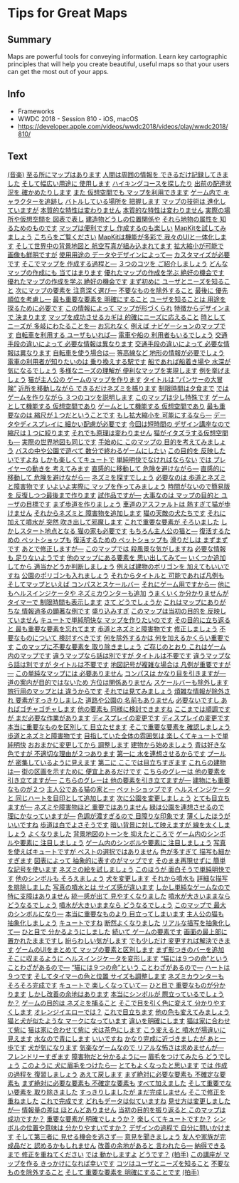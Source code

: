 # Tips for Great Maps

## Summary
Maps are powerful tools for conveying information. Learn key cartographic principles that will help you create beautiful, useful maps so that your users can get the most out of your apps.

## Info
* Frameworks
* WWDC 2018 - Session 810 - iOS, macOS
* https://developer.apple.com/videos/wwdc2018/videos/play/wwdc2018/810/

## Text
 [(音楽)](https://developer.apple.com/videos/wwdc2018/videos/play/wwdc2018/810/?time=7) [至る所にマップはあります](https://developer.apple.com/videos/wwdc2018/videos/play/wwdc2018/810/?time=20) [人間は周囲の情報を
できるだけ記録してきました](https://developer.apple.com/videos/wwdc2018/videos/play/wwdc2018/810/?time=22) [そして幅広い用途に
使用します](https://developer.apple.com/videos/wwdc2018/videos/play/wwdc2018/810/?time=28) [ハイキングコースを探したり](https://developer.apple.com/videos/wwdc2018/videos/play/wwdc2018/810/?time=33) [出前の配達状況を
確かめたりします](https://developer.apple.com/videos/wwdc2018/videos/play/wwdc2018/810/?time=36) [また 仮想空間でも
マップを利用できます](https://developer.apple.com/videos/wwdc2018/videos/play/wwdc2018/810/?time=41) [ゲーム内で
キャラクターを追跡し](https://developer.apple.com/videos/wwdc2018/videos/play/wwdc2018/810/?time=46) [バトルしている場所を
把握します](https://developer.apple.com/videos/wwdc2018/videos/play/wwdc2018/810/?time=49) [マップの技術は
進化していますが](https://developer.apple.com/videos/wwdc2018/videos/play/wwdc2018/810/?time=53) [本質的な特性は変わりません](https://developer.apple.com/videos/wwdc2018/videos/play/wwdc2018/810/?time=56) [本質的な特性は変わりません](https://developer.apple.com/videos/wwdc2018/videos/play/wwdc2018/810/?time=56) [実際の場所や仮想空間を
図表で表し](https://developer.apple.com/videos/wwdc2018/videos/play/wwdc2018/810/?time=60) [建造物どうしの位置関係や](https://developer.apple.com/videos/wwdc2018/videos/play/wwdc2018/810/?time=65) [それら地物の属性を
知るためのものです](https://developer.apple.com/videos/wwdc2018/videos/play/wwdc2018/810/?time=68) [マップは便利ですし
作成するのも楽しい](https://developer.apple.com/videos/wwdc2018/videos/play/wwdc2018/810/?time=73) [MapKitを試してみましょう](https://developer.apple.com/videos/wwdc2018/videos/play/wwdc2018/810/?time=78) [こちらをご覧ください](https://developer.apple.com/videos/wwdc2018/videos/play/wwdc2018/810/?time=81) [MapKitは機能が多彩で
我々のUIと一体化します](https://developer.apple.com/videos/wwdc2018/videos/play/wwdc2018/810/?time=84) [そして世界中の背景地図と
航空写真が組み込まれてます](https://developer.apple.com/videos/wwdc2018/videos/play/wwdc2018/810/?time=89) [拡大縮小が可能で
画像も鮮明ですが](https://developer.apple.com/videos/wwdc2018/videos/play/wwdc2018/810/?time=96) [使用用途の
データやデザインによって―](https://developer.apple.com/videos/wwdc2018/videos/play/wwdc2018/810/?time=100) [カスタマイズが必要です](https://developer.apple.com/videos/wwdc2018/videos/play/wwdc2018/810/?time=103) [そこでマップを
作成する過程と―](https://developer.apple.com/videos/wwdc2018/videos/play/wwdc2018/810/?time=106) [３つのコツを
ご紹介しましょう](https://developer.apple.com/videos/wwdc2018/videos/play/wwdc2018/810/?time=109) [どんなマップの作成にも
当てはまります](https://developer.apple.com/videos/wwdc2018/videos/play/wwdc2018/810/?time=113) [優れたマップの作成を学ぶ
絶好の機会です](https://developer.apple.com/videos/wwdc2018/videos/play/wwdc2018/810/?time=117) [優れたマップの作成を学ぶ
絶好の機会です](https://developer.apple.com/videos/wwdc2018/videos/play/wwdc2018/810/?time=117) [まず初めに
ユーザとニーズを知ること](https://developer.apple.com/videos/wwdc2018/videos/play/wwdc2018/810/?time=124) [次にマップの要素を
注意深く選び―](https://developer.apple.com/videos/wwdc2018/videos/play/wwdc2018/810/?time=129) [不要なものを除外すること](https://developer.apple.com/videos/wwdc2018/videos/play/wwdc2018/810/?time=132) [最後に 優先順位を考慮し―](https://developer.apple.com/videos/wwdc2018/videos/play/wwdc2018/810/?time=135) [最も重要な要素を
明確にすること](https://developer.apple.com/videos/wwdc2018/videos/play/wwdc2018/810/?time=138) [ユーザを知ることは
用途を探るために必要です](https://developer.apple.com/videos/wwdc2018/videos/play/wwdc2018/810/?time=143) [この情報によって
マップが形づくられ](https://developer.apple.com/videos/wwdc2018/videos/play/wwdc2018/810/?time=148) [特徴からデザインまで
決まります](https://developer.apple.com/videos/wwdc2018/videos/play/wwdc2018/810/?time=152) [マップを成功させるカギは
的確にニーズに応えること](https://developer.apple.com/videos/wwdc2018/videos/play/wwdc2018/810/?time=156) [時として ニーズが
多岐にわたることを―](https://developer.apple.com/videos/wwdc2018/videos/play/wwdc2018/810/?time=161) [お忘れなく](https://developer.apple.com/videos/wwdc2018/videos/play/wwdc2018/810/?time=165) [例えば
ナビゲーションのマップです](https://developer.apple.com/videos/wwdc2018/videos/play/wwdc2018/810/?time=167) [自転車を利用する
ユーザもいれば―](https://developer.apple.com/videos/wwdc2018/videos/play/wwdc2018/810/?time=171) [電車や船の
利用者もいるでしょう](https://developer.apple.com/videos/wwdc2018/videos/play/wwdc2018/810/?time=175) [交通手段の違いによって
必要な情報は異なります](https://developer.apple.com/videos/wwdc2018/videos/play/wwdc2018/810/?time=179) [交通手段の違いによって
必要な情報は異なります](https://developer.apple.com/videos/wwdc2018/videos/play/wwdc2018/810/?time=179) [自転車を使う場合は―](https://developer.apple.com/videos/wwdc2018/videos/play/wwdc2018/810/?time=185) [等高線など
地形の情報が必要でしょう](https://developer.apple.com/videos/wwdc2018/videos/play/wwdc2018/810/?time=187) [電車の利用者が知りたいのは
乗り換えする駅です](https://developer.apple.com/videos/wwdc2018/videos/play/wwdc2018/810/?time=192) [船であれば船着き場や
水深が気になるでしょう](https://developer.apple.com/videos/wwdc2018/videos/play/wwdc2018/810/?time=198) [多様なニーズの理解が
便利なマップを実現します](https://developer.apple.com/videos/wwdc2018/videos/play/wwdc2018/810/?time=204) [例を挙げましょう](https://developer.apple.com/videos/wwdc2018/videos/play/wwdc2018/810/?time=208) [猫が主人公の
ゲームのマップを作ります](https://developer.apple.com/videos/wwdc2018/videos/play/wwdc2018/810/?time=211) [タイトルは
“パンサーの大冒険”](https://developer.apple.com/videos/wwdc2018/videos/play/wwdc2018/810/?time=216) [近所を移動しながら
できるだけネズミを捕ります](https://developer.apple.com/videos/wwdc2018/videos/play/wwdc2018/810/?time=219) [制限時間は夕食まで](https://developer.apple.com/videos/wwdc2018/videos/play/wwdc2018/810/?time=224) [では ゲームを作りながら
３つのコツを説明します](https://developer.apple.com/videos/wwdc2018/videos/play/wwdc2018/810/?time=226) [このマップは少し特殊です](https://developer.apple.com/videos/wwdc2018/videos/play/wwdc2018/810/?time=232) [ゲームとして機能する
仮想空間であり](https://developer.apple.com/videos/wwdc2018/videos/play/wwdc2018/810/?time=236) [ゲームとして機能する
仮想空間であり](https://developer.apple.com/videos/wwdc2018/videos/play/wwdc2018/810/?time=236) [最も重要なのは
縮尺が１つだということです](https://developer.apple.com/videos/wwdc2018/videos/play/wwdc2018/810/?time=240) [もし拡大縮小を
可能にするなら―](https://developer.apple.com/videos/wwdc2018/videos/play/wwdc2018/810/?time=245) [データやディスプレイに
細かい配慮が必要です](https://developer.apple.com/videos/wwdc2018/videos/play/wwdc2018/810/?time=248) [今回は短時間の
デザイン講座なので](https://developer.apple.com/videos/wwdc2018/videos/play/wwdc2018/810/?time=253) [縮尺は１つに絞ります](https://developer.apple.com/videos/wwdc2018/videos/play/wwdc2018/810/?time=257) [それでも原理は変わりません](https://developer.apple.com/videos/wwdc2018/videos/play/wwdc2018/810/?time=260) [猫がイタズラする仮想空間も―](https://developer.apple.com/videos/wwdc2018/videos/play/wwdc2018/810/?time=263) [実際の世界地図も同じです](https://developer.apple.com/videos/wwdc2018/videos/play/wwdc2018/810/?time=267) [手始めに このマップの
目的を考えてみましょう](https://developer.apple.com/videos/wwdc2018/videos/play/wwdc2018/810/?time=270) [バスの中や公園で遊べて
数分で終わるゲームにしたい](https://developer.apple.com/videos/wwdc2018/videos/play/wwdc2018/810/?time=275) [この目的を
反映したいですよね](https://developer.apple.com/videos/wwdc2018/videos/play/wwdc2018/810/?time=281) [しかも楽しくてキュートで](https://developer.apple.com/videos/wwdc2018/videos/play/wwdc2018/810/?time=285) [単純明快でなければならない](https://developer.apple.com/videos/wwdc2018/videos/play/wwdc2018/810/?time=288) [では プレイヤーの動きを
考えてみます](https://developer.apple.com/videos/wwdc2018/videos/play/wwdc2018/810/?time=292) [直感的に移動して
危険を避けながら―](https://developer.apple.com/videos/wwdc2018/videos/play/wwdc2018/810/?time=296) [直感的に移動して
危険を避けながら―](https://developer.apple.com/videos/wwdc2018/videos/play/wwdc2018/810/?time=296) [ネズミを探すでしょう](https://developer.apple.com/videos/wwdc2018/videos/play/wwdc2018/810/?time=300) [必要なのは
歩道とネズミと障害物です](https://developer.apple.com/videos/wwdc2018/videos/play/wwdc2018/810/?time=302) [いよいよ実際に
マップを作ってみましょう](https://developer.apple.com/videos/wwdc2018/videos/play/wwdc2018/810/?time=307) [時間がないので簡易版を
反復しつつ最後まで作ります](https://developer.apple.com/videos/wwdc2018/videos/play/wwdc2018/810/?time=311) [試作品ですが―](https://developer.apple.com/videos/wwdc2018/videos/play/wwdc2018/810/?time=317) [大事なのは マップの目的と
ユーザの目標です](https://developer.apple.com/videos/wwdc2018/videos/play/wwdc2018/810/?time=319) [まず歩道を作りましょう](https://developer.apple.com/videos/wwdc2018/videos/play/wwdc2018/810/?time=324) [車道のアスファルトは
熱すぎて猫が歩けません](https://developer.apple.com/videos/wwdc2018/videos/play/wwdc2018/810/?time=327) [それからネズミと
障害物を追加します](https://developer.apple.com/videos/wwdc2018/videos/play/wwdc2018/810/?time=333) [猫の天敵の犬たちです](https://developer.apple.com/videos/wwdc2018/videos/play/wwdc2018/810/?time=337) [それに加えて噴水が
突然 吹き出して邪魔します](https://developer.apple.com/videos/wwdc2018/videos/play/wwdc2018/810/?time=341) [これで重要な要素が
そろいました](https://developer.apple.com/videos/wwdc2018/videos/play/wwdc2018/810/?time=347) [しかしスタート地点となる
猫の家も必要です](https://developer.apple.com/videos/wwdc2018/videos/play/wwdc2018/810/?time=351) [もちろん主人公の猫と―](https://developer.apple.com/videos/wwdc2018/videos/play/wwdc2018/810/?time=356) [復活するための
ペットショップも](https://developer.apple.com/videos/wwdc2018/videos/play/wwdc2018/810/?time=358) [復活するための
ペットショップも](https://developer.apple.com/videos/wwdc2018/videos/play/wwdc2018/810/?time=358) [滑りだしは まずまずです](https://developer.apple.com/videos/wwdc2018/videos/play/wwdc2018/810/?time=364) [あとで修正しますが―](https://developer.apple.com/videos/wwdc2018/videos/play/wwdc2018/810/?time=367) [このマップでは
殺風景な気がしますね](https://developer.apple.com/videos/wwdc2018/videos/play/wwdc2018/810/?time=369) [必要な情報も
足りないようです](https://developer.apple.com/videos/wwdc2018/videos/play/wwdc2018/810/?time=373) [他のマップにある要素を
思い出してみて―](https://developer.apple.com/videos/wwdc2018/videos/play/wwdc2018/810/?time=376) [いくつか追加してから
適当かどうか判断しましょう](https://developer.apple.com/videos/wwdc2018/videos/play/wwdc2018/810/?time=381) [例えば建物のポリゴンを
加えてもいいですね](https://developer.apple.com/videos/wwdc2018/videos/play/wwdc2018/810/?time=386) [公園のポリゴンも入れましょう](https://developer.apple.com/videos/wwdc2018/videos/play/wwdc2018/810/?time=391) [それからタイトルと
可能であれば凡例も](https://developer.apple.com/videos/wwdc2018/videos/play/wwdc2018/810/?time=395) [そしてマップといえば
コンパスとスケールバー](https://developer.apple.com/videos/wwdc2018/videos/play/wwdc2018/810/?time=400) [それにゲーム用ですから―](https://developer.apple.com/videos/wwdc2018/videos/play/wwdc2018/810/?time=404) [他にもヘルスインジケータや
ネズミカウンターも追加](https://developer.apple.com/videos/wwdc2018/videos/play/wwdc2018/810/?time=406) [うまくいくか分かりませんが](https://developer.apple.com/videos/wwdc2018/videos/play/wwdc2018/810/?time=412) [タイマーで
制限時間も表示します](https://developer.apple.com/videos/wwdc2018/videos/play/wwdc2018/810/?time=415) [さて どうでしょうか](https://developer.apple.com/videos/wwdc2018/videos/play/wwdc2018/810/?time=420) [これはマップにありがちな
情報過多の顕著な例です](https://developer.apple.com/videos/wwdc2018/videos/play/wwdc2018/810/?time=423) [盛り込みすぎ](https://developer.apple.com/videos/wwdc2018/videos/play/wwdc2018/810/?time=429) [このマップは当初の目的を
反映していません](https://developer.apple.com/videos/wwdc2018/videos/play/wwdc2018/810/?time=433) [キュートで単純明快な
マップを作りたいのです](https://developer.apple.com/videos/wwdc2018/videos/play/wwdc2018/810/?time=438) [その目的に立ち返ると
最も重要な要素を忘れてます](https://developer.apple.com/videos/wwdc2018/videos/play/wwdc2018/810/?time=442) [歩道とネズミと障害物です](https://developer.apple.com/videos/wwdc2018/videos/play/wwdc2018/810/?time=449) [修正しましょう](https://developer.apple.com/videos/wwdc2018/videos/play/wwdc2018/810/?time=452) [不要なものについて
検討すべきです](https://developer.apple.com/videos/wwdc2018/videos/play/wwdc2018/810/?time=456) [何を除外するかは
何を加えるかくらい重要です](https://developer.apple.com/videos/wwdc2018/videos/play/wwdc2018/810/?time=460) [このマップに不要な要素を
取り除きましょう](https://developer.apple.com/videos/wwdc2018/videos/play/wwdc2018/810/?time=466) [ご存じのとおり
これはゲーム内のマップです](https://developer.apple.com/videos/wwdc2018/videos/play/wwdc2018/810/?time=473) [違うマップなら話は別ですが
タイトルは不要です](https://developer.apple.com/videos/wwdc2018/videos/play/wwdc2018/810/?time=477) [違うマップなら話は別ですが
タイトルは不要です](https://developer.apple.com/videos/wwdc2018/videos/play/wwdc2018/810/?time=477) [地図記号が複雑な場合は
凡例が重要ですが―](https://developer.apple.com/videos/wwdc2018/videos/play/wwdc2018/810/?time=484) [この単純なマップには
必要ありません](https://developer.apple.com/videos/wwdc2018/videos/play/wwdc2018/810/?time=488) [コンパスは
かなり目を引きますが―](https://developer.apple.com/videos/wwdc2018/videos/play/wwdc2018/810/?time=494) [道の案内が目的ではないため
方位は関係ありません](https://developer.apple.com/videos/wwdc2018/videos/play/wwdc2018/810/?time=498) [スケールバーも除外します](https://developer.apple.com/videos/wwdc2018/videos/play/wwdc2018/810/?time=505) [旅行用のマップとは
違うからです](https://developer.apple.com/videos/wwdc2018/videos/play/wwdc2018/810/?time=507) [それでは見てみましょう](https://developer.apple.com/videos/wwdc2018/videos/play/wwdc2018/810/?time=512) [煩雑な情報が除外され
要素がすっきりしました](https://developer.apple.com/videos/wwdc2018/videos/play/wwdc2018/810/?time=516) [道路や公園の
名前もありません](https://developer.apple.com/videos/wwdc2018/videos/play/wwdc2018/810/?time=521) [必要ないですし
あればゴチャゴチャします](https://developer.apple.com/videos/wwdc2018/videos/play/wwdc2018/810/?time=525) [他の要素も
同様に検討できますね](https://developer.apple.com/videos/wwdc2018/videos/play/wwdc2018/810/?time=529) [ここまでは順調ですが
まだ必要な作業があります](https://developer.apple.com/videos/wwdc2018/videos/play/wwdc2018/810/?time=533) [ディスプレイの変更です](https://developer.apple.com/videos/wwdc2018/videos/play/wwdc2018/810/?time=538) [ディスプレイの変更です](https://developer.apple.com/videos/wwdc2018/videos/play/wwdc2018/810/?time=538) [本当に重要なものを区別して
目立たせます](https://developer.apple.com/videos/wwdc2018/videos/play/wwdc2018/810/?time=544) [そこで重要な要素を
確認しましょう](https://developer.apple.com/videos/wwdc2018/videos/play/wwdc2018/810/?time=549) [歩道とネズミと障害物です](https://developer.apple.com/videos/wwdc2018/videos/play/wwdc2018/810/?time=553) [目指していた全体の雰囲気は
楽しくてキュートで単純明快](https://developer.apple.com/videos/wwdc2018/videos/play/wwdc2018/810/?time=556) [おおまかに変更してから
調整します](https://developer.apple.com/videos/wwdc2018/videos/play/wwdc2018/810/?time=562) [建物から始めましょう](https://developer.apple.com/videos/wwdc2018/videos/play/wwdc2018/810/?time=568) [青は好きな色ですが
不適切な理由が２つあります](https://developer.apple.com/videos/wwdc2018/videos/play/wwdc2018/810/?time=571) [第一に
水を連想させるからです](https://developer.apple.com/videos/wwdc2018/videos/play/wwdc2018/810/?time=576) [プールが
密集しているように見えます](https://developer.apple.com/videos/wwdc2018/videos/play/wwdc2018/810/?time=580) [第二に
ここでは目立ちすぎます](https://developer.apple.com/videos/wwdc2018/videos/play/wwdc2018/810/?time=584) [これらの建物は―](https://developer.apple.com/videos/wwdc2018/videos/play/wwdc2018/810/?time=587) [街の区画を示すために
便宜上あるだけです](https://developer.apple.com/videos/wwdc2018/videos/play/wwdc2018/810/?time=589) [こちらのグレーは
他の要素を引き立てますが―](https://developer.apple.com/videos/wwdc2018/videos/play/wwdc2018/810/?time=595) [こちらのグレーは
他の要素を引き立てますが―](https://developer.apple.com/videos/wwdc2018/videos/play/wwdc2018/810/?time=595) [建物にも重要なものが２つ](https://developer.apple.com/videos/wwdc2018/videos/play/wwdc2018/810/?time=600) [主人公である猫の家と―](https://developer.apple.com/videos/wwdc2018/videos/play/wwdc2018/810/?time=603) [ペットショップです](https://developer.apple.com/videos/wwdc2018/videos/play/wwdc2018/810/?time=607) [ヘルスインジケータと
同じハートを目印として追加します](https://developer.apple.com/videos/wwdc2018/videos/play/wwdc2018/810/?time=608) [次に公園を変更しましょう](https://developer.apple.com/videos/wwdc2018/videos/play/wwdc2018/810/?time=614) [とても目立ちますが―](https://developer.apple.com/videos/wwdc2018/videos/play/wwdc2018/810/?time=617) [ネズミや障害物ほど
重要ではありません](https://developer.apple.com/videos/wwdc2018/videos/play/wwdc2018/810/?time=619) [緑は公園を連想させるので
理にかなっていますが―](https://developer.apple.com/videos/wwdc2018/videos/play/wwdc2018/810/?time=623) [色調が濃すぎるので
目障りな印象です](https://developer.apple.com/videos/wwdc2018/videos/play/wwdc2018/810/?time=629) [薄くしたほうがいいですね](https://developer.apple.com/videos/wwdc2018/videos/play/wwdc2018/810/?time=634) [歩道は白でよさそうです](https://developer.apple.com/videos/wwdc2018/videos/play/wwdc2018/810/?time=638) [暗い背景に対して映えますが
線を太くしましょう](https://developer.apple.com/videos/wwdc2018/videos/play/wwdc2018/810/?time=641) [よくなりました](https://developer.apple.com/videos/wwdc2018/videos/play/wwdc2018/810/?time=648) [背景地図のトーンを
抑えたところで](https://developer.apple.com/videos/wwdc2018/videos/play/wwdc2018/810/?time=651) [ゲーム内のシンボルや要素に
注目しましょう](https://developer.apple.com/videos/wwdc2018/videos/play/wwdc2018/810/?time=655) [ゲーム内のシンボルや要素に
注目しましょう](https://developer.apple.com/videos/wwdc2018/videos/play/wwdc2018/810/?time=655) [写真を使えばキュートですが
ベストの選択ではありません](https://developer.apple.com/videos/wwdc2018/videos/play/wwdc2018/810/?time=661) [色が多すぎて
描写も細かすぎます](https://developer.apple.com/videos/wwdc2018/videos/play/wwdc2018/810/?time=667) [図表によって
抽象的に表すのがマップです](https://developer.apple.com/videos/wwdc2018/videos/play/wwdc2018/810/?time=672) [そのまま再現せずに
簡単な記号を使います](https://developer.apple.com/videos/wwdc2018/videos/play/wwdc2018/810/?time=676) [ネズミの絵を試しましょう](https://developer.apple.com/videos/wwdc2018/videos/play/wwdc2018/810/?time=681) [このほうが
面白そうで単純明快です](https://developer.apple.com/videos/wwdc2018/videos/play/wwdc2018/810/?time=685) [他のシンボルも
そろえましょう](https://developer.apple.com/videos/wwdc2018/videos/play/wwdc2018/810/?time=689) [犬を変更します](https://developer.apple.com/videos/wwdc2018/videos/play/wwdc2018/810/?time=692) [それから噴水も](https://developer.apple.com/videos/wwdc2018/videos/play/wwdc2018/810/?time=697) [詳細な描写を排除しました](https://developer.apple.com/videos/wwdc2018/videos/play/wwdc2018/810/?time=702) [写真の噴水とは
サイズ感が違います](https://developer.apple.com/videos/wwdc2018/videos/play/wwdc2018/810/?time=705) [しかし単純なゲームなので
特に支障はありません](https://developer.apple.com/videos/wwdc2018/videos/play/wwdc2018/810/?time=709) [統一感が出て
見やすくなりました](https://developer.apple.com/videos/wwdc2018/videos/play/wwdc2018/810/?time=715) [噴水が大きいままなら
どうなるでしょう](https://developer.apple.com/videos/wwdc2018/videos/play/wwdc2018/810/?time=718) [噴水が大きいままなら
どうなるでしょう](https://developer.apple.com/videos/wwdc2018/videos/play/wwdc2018/810/?time=718) [このマップで
最大のシンボルになり―](https://developer.apple.com/videos/wwdc2018/videos/play/wwdc2018/810/?time=723) [本当に重要なものより
目立ってしまいます](https://developer.apple.com/videos/wwdc2018/videos/play/wwdc2018/810/?time=726) [主人公の猫も
抽象化しましょう](https://developer.apple.com/videos/wwdc2018/videos/play/wwdc2018/810/?time=731) [キュートですね](https://developer.apple.com/videos/wwdc2018/videos/play/wwdc2018/810/?time=737) [断然よくなりました](https://developer.apple.com/videos/wwdc2018/videos/play/wwdc2018/810/?time=740) [リアルな描写を抽象化して―](https://developer.apple.com/videos/wwdc2018/videos/play/wwdc2018/810/?time=743) [ひと目で
分かるようにしました](https://developer.apple.com/videos/wwdc2018/videos/play/wwdc2018/810/?time=746) [続いて ゲームの要素です](https://developer.apple.com/videos/wwdc2018/videos/play/wwdc2018/810/?time=750) [画面の最上部に
置かれたままですし](https://developer.apple.com/videos/wwdc2018/videos/play/wwdc2018/810/?time=753) [紛らわしい気がします](https://developer.apple.com/videos/wwdc2018/videos/play/wwdc2018/810/?time=757) [でも少しだけ
変更すれば解決できます](https://developer.apple.com/videos/wwdc2018/videos/play/wwdc2018/810/?time=759) [ゲームのUIをまとめて
マップの要素と区別します](https://developer.apple.com/videos/wwdc2018/videos/play/wwdc2018/810/?time=763) [まず影つきのバーを追加](https://developer.apple.com/videos/wwdc2018/videos/play/wwdc2018/810/?time=769) [そこに収まるように
ヘルスインジケータを変形します](https://developer.apple.com/videos/wwdc2018/videos/play/wwdc2018/810/?time=774) [“猫には９つの命”という
ことわざがあるので―](https://developer.apple.com/videos/wwdc2018/videos/play/wwdc2018/810/?time=779) [“猫には９つの命”という
ことわざがあるので―](https://developer.apple.com/videos/wwdc2018/videos/play/wwdc2018/810/?time=779) [ハートは９つです](https://developer.apple.com/videos/wwdc2018/videos/play/wwdc2018/810/?time=784) [そしてタイマーの色と位置
サイズも調整します](https://developer.apple.com/videos/wwdc2018/videos/play/wwdc2018/810/?time=786) [ネズミカウンターも](https://developer.apple.com/videos/wwdc2018/videos/play/wwdc2018/810/?time=791) [そろそろ完成です](https://developer.apple.com/videos/wwdc2018/videos/play/wwdc2018/810/?time=795) [キュートで
楽しくなっていて―](https://developer.apple.com/videos/wwdc2018/videos/play/wwdc2018/810/?time=798) [ひと目で
重要なものが分かります](https://developer.apple.com/videos/wwdc2018/videos/play/wwdc2018/810/?time=801) [しかし改善の余地はあります](https://developer.apple.com/videos/wwdc2018/videos/play/wwdc2018/810/?time=805) [本当にシンボルが
際立っているでしょうか？](https://developer.apple.com/videos/wwdc2018/videos/play/wwdc2018/810/?time=808) [ゲームの目的は
ネズミを捕ること](https://developer.apple.com/videos/wwdc2018/videos/play/wwdc2018/810/?time=814) [そこで目を引く色に変えて
分かりやすくします](https://developer.apple.com/videos/wwdc2018/videos/play/wwdc2018/810/?time=817) [オレンジイエローでは？](https://developer.apple.com/videos/wwdc2018/videos/play/wwdc2018/810/?time=822) [これで目立ちます](https://developer.apple.com/videos/wwdc2018/videos/play/wwdc2018/810/?time=826) [他の色も変えてみましょう](https://developer.apple.com/videos/wwdc2018/videos/play/wwdc2018/810/?time=828) [猫と犬が似たような
マークになっています](https://developer.apple.com/videos/wwdc2018/videos/play/wwdc2018/810/?time=831) [違いを明確にします](https://developer.apple.com/videos/wwdc2018/videos/play/wwdc2018/810/?time=836) [猫は家に合わせて紫に](https://developer.apple.com/videos/wwdc2018/videos/play/wwdc2018/810/?time=839) [猫は家に合わせて紫に](https://developer.apple.com/videos/wwdc2018/videos/play/wwdc2018/810/?time=839) [犬は茶色にします](https://developer.apple.com/videos/wwdc2018/videos/play/wwdc2018/810/?time=842) [こう変えると
噴水が場違いに見えます](https://developer.apple.com/videos/wwdc2018/videos/play/wwdc2018/810/?time=846) [水なので青にします](https://developer.apple.com/videos/wwdc2018/videos/play/wwdc2018/810/?time=850) [いいですね](https://developer.apple.com/videos/wwdc2018/videos/play/wwdc2018/810/?time=855) [かなり完成に近づきましたが
あと一歩です](https://developer.apple.com/videos/wwdc2018/videos/play/wwdc2018/810/?time=857) [犬が気になります](https://developer.apple.com/videos/wwdc2018/videos/play/wwdc2018/810/?time=862) [気楽なゲームなので
リアルな怖さは求めませんが―](https://developer.apple.com/videos/wwdc2018/videos/play/wwdc2018/810/?time=864) [フレンドリーすぎます](https://developer.apple.com/videos/wwdc2018/videos/play/wwdc2018/810/?time=870) [障害物だと分かるように―](https://developer.apple.com/videos/wwdc2018/videos/play/wwdc2018/810/?time=872) [眉毛をつけてみたら
どうでしょう](https://developer.apple.com/videos/wwdc2018/videos/play/wwdc2018/810/?time=875) [このように
犬に眉毛をつけたら―](https://developer.apple.com/videos/wwdc2018/videos/play/wwdc2018/810/?time=882) [とてもよくなったと思います](https://developer.apple.com/videos/wwdc2018/videos/play/wwdc2018/810/?time=885) [では 作成の過程を
復習しましょう](https://developer.apple.com/videos/wwdc2018/videos/play/wwdc2018/810/?time=890) [あえて戻します](https://developer.apple.com/videos/wwdc2018/videos/play/wwdc2018/810/?time=895) [まず絶対に必要な要素も
不確定な要素も](https://developer.apple.com/videos/wwdc2018/videos/play/wwdc2018/810/?time=897) [まず絶対に必要な要素も
不確定な要素も](https://developer.apple.com/videos/wwdc2018/videos/play/wwdc2018/810/?time=897) [すべて加えました](https://developer.apple.com/videos/wwdc2018/videos/play/wwdc2018/810/?time=901) [そして重要でない要素を
取り除きました](https://developer.apple.com/videos/wwdc2018/videos/play/wwdc2018/810/?time=903) [すっきりしましたが
まだ完成しません](https://developer.apple.com/videos/wwdc2018/videos/play/wwdc2018/810/?time=910) [そこで修正を重ねました](https://developer.apple.com/videos/wwdc2018/videos/play/wwdc2018/810/?time=914) [これで完成です](https://developer.apple.com/videos/wwdc2018/videos/play/wwdc2018/810/?time=919) [どれもデータは似ていますね](https://developer.apple.com/videos/wwdc2018/videos/play/wwdc2018/810/?time=922) [見せ方は変更しましたが―](https://developer.apple.com/videos/wwdc2018/videos/play/wwdc2018/810/?time=925) [情報量の差は
ほとんどありません](https://developer.apple.com/videos/wwdc2018/videos/play/wwdc2018/810/?time=928) [当初の目的を振り返ると
このマップは成功ですか？](https://developer.apple.com/videos/wwdc2018/videos/play/wwdc2018/810/?time=934) [重要な要素が
明確でしょうか？](https://developer.apple.com/videos/wwdc2018/videos/play/wwdc2018/810/?time=939) [楽しくてキュートですか？](https://developer.apple.com/videos/wwdc2018/videos/play/wwdc2018/810/?time=943) [シンボルの位置や意味は
分かりやすいですか？](https://developer.apple.com/videos/wwdc2018/videos/play/wwdc2018/810/?time=945) [デザインの過程で
自分に問いかけます](https://developer.apple.com/videos/wwdc2018/videos/play/wwdc2018/810/?time=951) [そして第三者に
見せる機会を逃さず―](https://developer.apple.com/videos/wwdc2018/videos/play/wwdc2018/810/?time=955) [意見を聞きましょう](https://developer.apple.com/videos/wwdc2018/videos/play/wwdc2018/810/?time=960) [友人や家族が完成品だと
認めるかもしれません](https://developer.apple.com/videos/wwdc2018/videos/play/wwdc2018/810/?time=962) [改善の余地があると
言われたら―](https://developer.apple.com/videos/wwdc2018/videos/play/wwdc2018/810/?time=967) [納得できるまで
修正を重ねてください](https://developer.apple.com/videos/wwdc2018/videos/play/wwdc2018/810/?time=970) [では 動かしますよ](https://developer.apple.com/videos/wwdc2018/videos/play/wwdc2018/810/?time=974) [どうです？](https://developer.apple.com/videos/wwdc2018/videos/play/wwdc2018/810/?time=987) [(拍手)](https://developer.apple.com/videos/wwdc2018/videos/play/wwdc2018/810/?time=988) [この講座が マップを作る
きっかけになれば幸いです](https://developer.apple.com/videos/wwdc2018/videos/play/wwdc2018/810/?time=993) [コツはユーザとニーズを知ること](https://developer.apple.com/videos/wwdc2018/videos/play/wwdc2018/810/?time=1000) [不要なものを除外すること](https://developer.apple.com/videos/wwdc2018/videos/play/wwdc2018/810/?time=1004) [そして 重要な要素を
明確にすることです](https://developer.apple.com/videos/wwdc2018/videos/play/wwdc2018/810/?time=1007) [(拍手)](https://developer.apple.com/videos/wwdc2018/videos/play/wwdc2018/810/?time=1012)